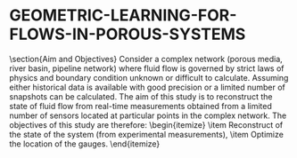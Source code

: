 # GEOMETRIC-LEARNING-FOR-FLOWS-IN-POROUS-SYSTEMS

\section{Aim and Objectives}
Consider a complex network (porous media, river basin, pipeline network) where fluid flow is governed by strict laws of physics and boundary condition unknown or difficult to calculate. Assuming either historical data is available with good precision or a limited number of snapshots can be calculated. The aim of this study is to reconstruct the state of fluid flow from real-time measurements obtained from a limited number of sensors located at particular points in the complex network. The objectives of this study are therefore:
\begin{itemize}
    \item Reconstruct of the state of the system (from experimental measurements),
    \item Optimize the location of the gauges.
\end{itemize}
